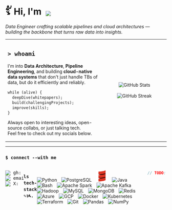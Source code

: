 # 𓀤 **Hi, I'm** <img src="https://readme-typing-svg.herokuapp.com?lines=%3C%20Ranjan%20Yadav%20%3E;%3C%20Into%20Data%20Engineering%20%3E;%3C%20Into%20Mathematics%20%3E;%3C%20Into%20MLOps%20Engineering%20%3E;%3C%20Into%20Pipeline%20Architecture%20%3E;%3C%20Into%20Cloud%20Native%20Development%20%3E&font=Fira%20Code&weight=700&center=false&width=500&height=45&color=FFFFFF&vCenter=true&size=24&pause=1000&repeat=true" style="vertical-align: -4px; margin-left: 6px;">

<div align="left">
  <i>Data Engineer crafting scalable pipelines and cloud architectures — building the backbone that turns raw data into insights.</i>
</div>
<table>
  <tr>
    <td width="60%">
      
## `> whoami`
I'm into **Data Architecture**, **Pipeline Engineering**, and building **cloud-native data systems** that don't just handle TBs of data, but do it efficiently and reliably.  
```
while (alive) {
  deepDive(whitepapers);
  build(challengingProjects);
  improve(skills);
}
```
Always open to interesting ideas, open-source collabs, or just talking tech.  
Feel free to check out my socials below.
  </td>
    <td width="40%" align="center">
      <img src="https://github-readme-stats.vercel.app/api?username=yranjan06&show_icons=true&theme=github_dark&hide_border=true&bg_color=0D1117&title_color=FFFFFF&icon_color=FFFFFF&text_color=C9D1D9" alt="GitHub Stats" />
      <br /><br />
      <img src="https://github-readme-streak-stats.herokuapp.com/?user=yranjan06&theme=github-dark-blue&hide_border=true&background=0D1117&stroke=FFFFFF&ring=FFFFFF&fire=FFFFFF&currStreakNum=C9D1D9&sideNums=C9D1D9&currStreakLabel=C9D1D9&sideLabels=C9D1D9&dates=C9D1D9" alt="GitHub Streak" width="350" />
    </td>
  </tr>
</table>

---
### `$ connect --with me`
<div style="display: flex; align-items: flex-start; justify-content: space-between;">
<pre>
<img src="https://img.icons8.com/material-outlined/24/FFFFFF/github.png" width="15px" style="vertical-align: middle;"> gh:    <a href="https://github.com/yranjan06">@yranjan06</a>
<img src="https://img.icons8.com/material-outlined/24/FFFFFF/mail.png" width="15px" style="vertical-align: middle;"> email: <a href="mailto:ykranjan09@gmail.com">ykranjan09@gmail.com</a>
<img src="https://img.icons8.com/material-outlined/24/FFFFFF/twitter.png" width="15px" style="vertical-align: middle;"> X:     <a href="https://x.com/ykranjan09">@ykranjan09</a>
</pre>


---

### `ls tech-stack ✎ᝰ.`
<p align="left">
 <!-- Core Languages -->
 <img src="https://cdn.jsdelivr.net/gh/devicons/devicon/icons/python/python-original.svg" width="36px" style="margin-right: 10px;" title="Python - 90%" alt="Python" />
 <img src="https://cdn.jsdelivr.net/gh/devicons/devicon/icons/postgresql/postgresql-original.svg" width="36px" style="margin-right: 10px;" title="PostgreSQL - 85%" alt="PostgreSQL" />
 <img src="https://raw.githubusercontent.com/devicons/devicon/master/icons/scala/scala-original.svg" width="36px" style="margin-right: 10px;" title="Scala - 75%" alt="Scala" />
 <img src="https://cdn.jsdelivr.net/gh/devicons/devicon/icons/java/java-original.svg" width="36px" style="margin-right: 10px;" title="Java - 70%" alt="Java" />
 <img src="https://cdn.jsdelivr.net/gh/devicons/devicon/icons/bash/bash-original.svg" width="36px" style="margin-right: 10px;" title="Bash - 80%" alt="Bash" />
 
 <!-- Big Data & Streaming -->
 <img src="https://cdn.jsdelivr.net/gh/devicons/devicon/icons/apachespark/apachespark-original.svg" width="36px" style="margin-right: 10px;" title="Apache Spark - 85%" alt="Apache Spark" />
 <img src="https://cdn.jsdelivr.net/gh/devicons/devicon/icons/apachekafka/apachekafka-original.svg" width="36px" style="margin-right: 10px;" title="Apache Kafka - 80%" alt="Apache Kafka" />
 <img src="https://cdn.jsdelivr.net/gh/devicons/devicon/icons/hadoop/hadoop-original.svg" width="36px" style="margin-right: 10px;" title="Hadoop Ecosystem - 75%" alt="Hadoop" />
 
 <!-- Databases & Warehouses -->
 <img src="https://cdn.jsdelivr.net/gh/devicons/devicon/icons/mysql/mysql-original.svg" width="36px" style="margin-right: 10px;" title="MySQL - 85%" alt="MySQL" />
 <img src="https://cdn.jsdelivr.net/gh/devicons/devicon/icons/mongodb/mongodb-original.svg" width="36px" style="margin-right: 10px;" title="MongoDB - 70%" alt="MongoDB" />
 <img src="https://cdn.jsdelivr.net/gh/devicons/devicon/icons/redis/redis-original.svg" width="36px" style="margin-right: 10px;" title="Redis - 75%" alt="Redis" />
 
 <!-- Cloud Platforms -->
 <img src="https://cdn.jsdelivr.net/gh/devicons/devicon/icons/azure/azure-original.svg" width="36px" style="margin-right: 10px;" title="Microsoft Azure - 80%" alt="Azure" />
 <img src="https://cdn.jsdelivr.net/gh/devicons/devicon/icons/googlecloud/googlecloud-original.svg" width="36px" style="margin-right: 10px;" title="Google Cloud Platform - 75%" alt="GCP" />
 
 <!-- Tools & Orchestration -->
 <img src="https://cdn.jsdelivr.net/gh/devicons/devicon/icons/docker/docker-original.svg" width="36px" style="margin-right: 10px;" title="Docker - 85%" alt="Docker" />
 <img src="https://cdn.jsdelivr.net/gh/devicons/devicon/icons/kubernetes/kubernetes-plain.svg" width="36px" style="margin-right: 10px;" title="Kubernetes - 70%" alt="Kubernetes" />
 <img src="https://cdn.jsdelivr.net/gh/devicons/devicon/icons/terraform/terraform-original.svg" width="36px" style="margin-right: 10px;" title="Terraform - 75%" alt="Terraform" />
 <img src="https://cdn.jsdelivr.net/gh/devicons/devicon/icons/git/git-original.svg" width="36px" style="margin-right: 10px;" title="Git - 90%" alt="Git" />
 
 <!-- Data Processing & Analytics -->
 <img src="https://cdn.jsdelivr.net/gh/devicons/devicon/icons/pandas/pandas-original.svg" width="36px" style="margin-right: 10px;" title="Pandas - 90%" alt="Pandas" />
 <img src="https://cdn.jsdelivr.net/gh/devicons/devicon/icons/numpy/numpy-original.svg" width="36px" style="margin-right: 10px;" title="NumPy - 85%" alt="NumPy" />
</p>

---
```javascript
// TODO: Always improving this README
```
